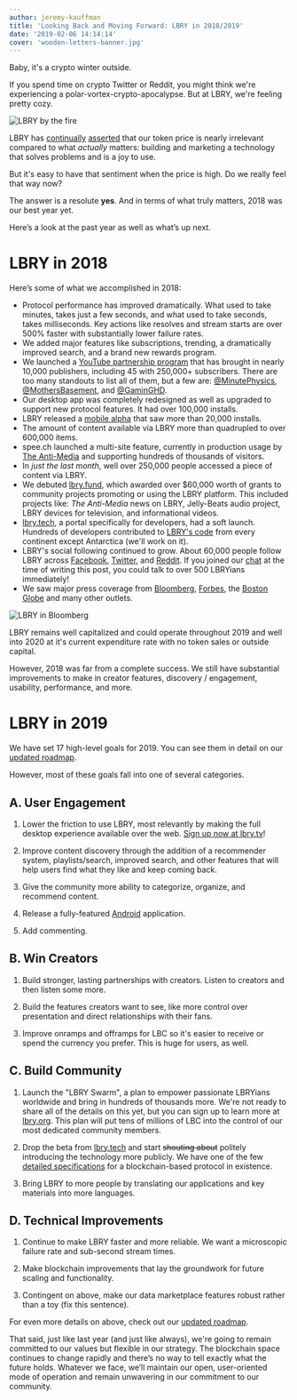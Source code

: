 ```yaml
---
author: jeremy-kauffman
title: 'Looking Back and Moving Forward: LBRY in 2018/2019'
date: '2019-02-06 14:14:14'
cover: 'wooden-letters-banner.jpg'
---
```


Baby, it's a crypto winter outside.

If you spend time on crypto Twitter or Reddit, you might think we're experiencing a polar-vortex-crypto-apocalypse. But at LBRY, we're feeling pretty cozy.

![LBRY by the fire](https://spee.ch/@lbryblog:e/lbrycozy.png)

LBRY has [continually](https://lbry.io/news/1.2b-market-cap-we-dont-care) [asserted](https://lbry.io/news/lbry-in-2017-2018) that our token price is nearly irrelevant compared to what _actually_ matters: building and marketing a technology that solves problems and is a joy to use.

But it's easy to have that sentiment when the price is high. Do we really feel that way now?

The answer is a resolute **yes**. And in terms of what truly matters, 2018 was our best year yet. 

Here’s a look at the past year as well as what’s up next.

# LBRY in 2018

Here’s some of what we accomplished in 2018:

* Protocol performance has improved dramatically. What used to take minutes, takes just a few seconds, and what used to take seconds, takes milliseconds. Key actions like resolves and stream starts are over 500% faster with substantially lower failure rates.
* We added major features like subscriptions, trending, a dramatically improved search, and a brand new rewards program.
* We launched a [YouTube partnership program](lbry.io/youtube) that has brought in nearly 10,000 publishers, including 45 with 250,000+ subscribers.  There are too many standouts to list all of them, but a few are: [@MinutePhysics](https://open.lbry.io/@MinutePhysics), [@MothersBasement](https://open.lbry.io/@MothersBasement), and [@GaminGHD](https://open.lbry.io/@GaminGHD).
* Our desktop app was completely redesigned as well as upgraded to support new protocol features. It had over 100,000 installs.
* LBRY released a [mobile alpha](lbry.io/android) that saw more than 20,000 installs.
* The amount of content available via LBRY more than quadrupled to over 600,000 items. 
* spee.ch launched a multi-site feature, currently in production usage by [The Anti-Media](https://theantimedia.com) and supporting hundreds of thousands of visitors.
* In _just the last month_, well over 250,000 people accessed a piece of content via LBRY. 
* We debuted [lbry.fund](https://lbry.fund), which awarded over $60,000 worth of grants to community projects promoting or using the LBRY platform. This included projects like: _The Anti-Media_ news on LBRY, Jelly-Beats audio project, LBRY devices for television, and informational videos.
* [lbry.tech](https://lbry.tech), a portal specifically for developers, had a soft launch. Hundreds of developers contributed to [LBRY's code](https://github.com/lbryio) from every continent except Antarctica (we'll work on it).
* LBRY's social following continued to grow. About 60,000 people follow LBRY across [Facebook](https://facebook.com/lbryio), [Twitter](https://twitter.com/lbryio), and [Reddit](https://reddit.com/r/lbry). If you joined our [chat](https://chat.lbry.io) at the time of writing this post, you could talk to over 500 LBRYians immediately!
* We saw major press coverage from [Bloomberg](https://www.bloomberg.com/news/articles/2018-04-10/youtube-and-facebook-are-losing-creators-to-blockchain-powered-rivals), [Forbes](https://www.forbes.com/sites/jonathanchester/2018/10/25/democratizing-media-in-the-era-of-blockchain/), the [Boston Globe](https://www.bostonglobe.com/magazine/2018/06/12/will-blockchain-change-way-buy-everything-and-even-way-vote/E1uqZ2AscszM9FmcCxgIsK/story.html) and many other outlets.

![LBRY in Bloomberg](https://spee.ch/@lbryblog:e/inbloomberg.png)

LBRY remains well capitalized and could operate throughout 2019 and well into 2020 at it's current expenditure rate with no token sales or outside capital. 

However, 2018 was far from a complete success. We still have substantial improvements to make in creator features, discovery / engagement, usability, performance, and more. 


# LBRY in 2019

We have set 17 high-level goals for 2019. You can see them in detail on our [updated roadmap](/roadmap).

However, most of these goals fall into one of several categories.

## A. User Engagement

1. Lower the friction to use LBRY, most relevantly by making the full desktop experience available over the web. [Sign up now at lbry.tv](https://lbry.tv)!

1. Improve content discovery through the addition of a recommender system, playlists/search, improved search, and other features that will help users find what they like and keep coming back.

1. Give the community more ability to categorize, organize, and recommend content.

1. Release a fully-featured [Android](https://lbry.io/android) application.

1. Add commenting.

## B. Win Creators

1. Build stronger, lasting partnerships with creators. Listen to creators and then listen some more.

1. Build the features creators want to see, like more control over presentation and direct relationships with their fans.

1. Improve onramps and offramps for LBC so it's easier to receive or spend the currency you prefer. This is huge for users, as well.

## C. Build Community

1. Launch the "LBRY Swarm", a plan to empower passionate LBRYians worldwide and bring in hundreds of thousands more. We're not ready to share all of the details on this yet, but you can sign up to learn more at [lbry.org](https://lbry.org). This plan will put tens of millions of LBC into the control of our most dedicated community members.

1. Drop the beta from [lbry.tech](https://lbry.tech) and start <del>shouting about</del> politely introducing the technology more publicly. We have one of the few [detailed specifications](https://lbry.tech/spec) for a blockchain-based protocol in existence. 

1. Bring LBRY to more people by translating our applications and key materials into more languages.

## D. Technical Improvements

1. Continue to make LBRY faster and more reliable. We want a microscopic failure rate and sub-second stream times.

1. Make blockchain improvements that lay the groundwork for future scaling and functionality. 

1. Contingent on above, make our data marketplace features robust rather than a toy (fix this sentence). 

For even more details on above, check out our [updated roadmap](https://lbry.io/roadmap).

That said, just like last year (and just like always), we're going to remain committed to our values but flexible in our strategy. The blockchain space continues to change rapidly and there’s no way to tell exactly what the future holds. Whatever we face, we’ll maintain our open, user-oriented mode of operation and remain unwavering in our commitment to our community. 
